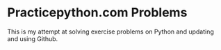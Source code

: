 # Practicepython.com Problems

This is my attempt at solving exercise problems on Python and updating and using Github.